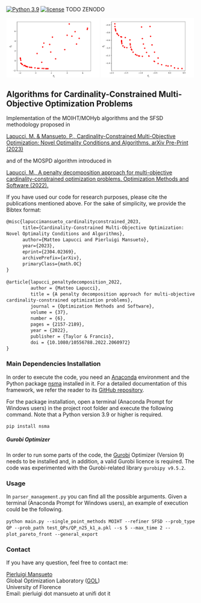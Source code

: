 [![Python 3.9](https://img.shields.io/badge/python-3.9-blue.svg)](https://www.python.org/downloads/release/python-309/)
[![license](https://img.shields.io/badge/license-apache_2.0-orange.svg)](https://opensource.org/licenses/Apache-2.0)
TODO ZENODO

<p>
  <img src="README_img/MOIHT_Image.gif" width="49%" />
  <img src="README_img/SFSD_Image.gif" width="49%" /> 
</p>

## Algorithms for Cardinality-Constrained Multi-Objective Optimization Problems

Implementation of the MOIHT/MOHyb algorithms and the SFSD methodology proposed in

[Lapucci, M. & Mansueto, P., Cardinality-Constrained Multi-Objective Optimization: Novel Optimality Conditions and Algorithms. arXiv Pre-Print (2023)](
https://doi.org/10.48550/arXiv.2304.02369)

and of the MOSPD algorithm introduced in 

[Lapucci, M., A penalty decomposition approach for multi-objective cardinality-constrained optimization problems. Optimization Methods and Software (2022).](
https://doi.org/10.1080/10556788.2022.2060972)

If you have used our code for research purposes, please cite the publications mentioned above.
For the sake of simplicity, we provide the Bibtex format:

```
@misc{lapuccimansueto_cardinalityconstrained_2023,
      title={Cardinality-Constrained Multi-Objective Optimization: Novel Optimality Conditions and Algorithms}, 
      author={Matteo Lapucci and Pierluigi Mansueto},
      year={2023},
      eprint={2304.02369},
      archivePrefix={arXiv},
      primaryClass={math.OC}
}

@article{lapucci_penaltydecomposition_2022,
         author = {Matteo Lapucci},
         title = {A penalty decomposition approach for multi-objective cardinality-constrained optimization problems},
         journal = {Optimization Methods and Software},
         volume = {37},
         number = {6},
         pages = {2157-2189},
         year = {2022},
         publisher = {Taylor & Francis},
         doi = {10.1080/10556788.2022.2060972}
}

```

### Main Dependencies Installation

In order to execute the code, you need an [Anaconda](https://www.anaconda.com/) environment and the Python package [nsma](https://pypi.org/project/nsma/) installed in it. For a detailed documentation of this framework, we refer the reader to its [GitHub repository](https://github.com/pierlumanzu/nsma).

For the package installation, open a terminal (Anaconda Prompt for Windows users) in the project root folder and execute the following command. Note that a Python version 3.9 or higher is required.

```
pip install nsma
```

##### Gurobi Optimizer

In order to run some parts of the code, the [Gurobi](https://www.gurobi.com/) Optimizer (Version 9) needs to be installed and, in addition, a valid Gurobi licence is required. The code was experimented with the Gurobi-related library ```gurobipy v9.5.2```.

### Usage

In ```parser_management.py``` you can find all the possible arguments. Given a terminal (Anaconda Prompt for Windows users), an example of execution could be the following.

```python main.py --single_point_methods MOIHT --refiner SFSD --prob_type QP --prob_path test_QPs/QP_n25_k1_a.pkl --s 5 --max_time 2 --plot_pareto_front --general_export```

### Contact

If you have any question, feel free to contact me:

[Pierluigi Mansueto](https://webgol.dinfo.unifi.it/pierluigi-mansueto/)<br>
Global Optimization Laboratory ([GOL](https://webgol.dinfo.unifi.it/))<br>
University of Florence<br>
Email: pierluigi dot mansueto at unifi dot it
